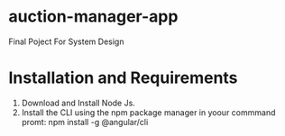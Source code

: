 # auction-manager-app
Final Poject For System Design





# Installation and Requirements

1. Download and Install Node Js.
2. Install the CLI using the npm package manager in yoour commmand promt: npm install -g @angular/cli 
